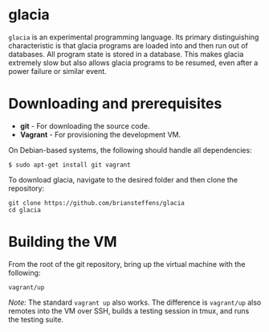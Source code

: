 glacia
======

`glacia` is an experimental programming language. Its primary distinguishing
characteristic is that glacia programs are loaded into and then run out of
databases. All program state is stored in a database. This makes glacia
extremely slow but also allows glacia programs to be resumed, even after a
power failure or similar event.


Downloading and prerequisites
=============================

* __git__ - For downloading the source code.
* __Vagrant__ - For provisioning the development VM.

On Debian-based systems, the following should handle all dependencies:

```
$ sudo apt-get install git vagrant
```

To download glacia, navigate to the desired folder and then clone the
repository:

```
git clone https://github.com/briansteffens/glacia
cd glacia
```

Building the VM
===============

From the root of the git repository, bring up the virtual machine with the
following:

```
vagrant/up
```

*Note:* The standard `vagrant up` also works. The difference is `vagrant/up`
also remotes into the VM over SSH, builds a testing session in tmux, and runs
the testing suite.
